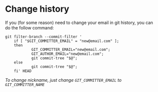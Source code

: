 # Change history

If you (for some reason) need to change your email in git history, you can do the follow command:

```console
git filter-branch --commit-filter '
    if [ "$GIT_COMMITTER_EMAIL" = "new@email.com" ];
    then
            GIT_COMMITTER_EMAIL="new@email.com";
            GIT_AUTHOR_EMAIL="new@email.com";
            git commit-tree "$@";
    else
            git commit-tree "$@";
    fi' HEAD
```

_To change nickname, just change `GIT_COMMITTER_EMAIL` to `GIT_COMMITTER_NAME`_